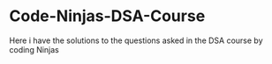 # Code-Ninjas-DSA-Course
Here i have the solutions to the questions asked in the DSA course by coding Ninjas
